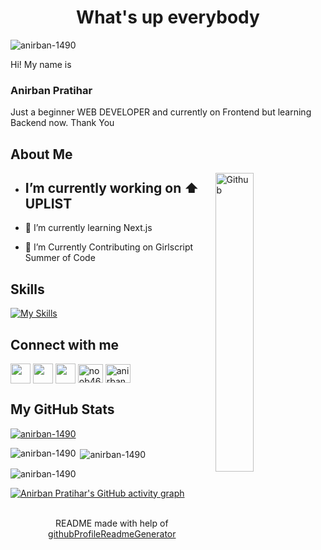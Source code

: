 

<h1 align ="center"> What's up everybody </h1>
<p align='center'>

<p align="left"> <img src="https://komarev.com/ghpvc/?username=anirban-1490&label=Profile%20views&color=0e75b6&style=flat" alt="anirban-1490" /> </p>


</p>
<div size='20px'> Hi! My name is <h3>Anirban Pratihar</h3> Just a beginner WEB DEVELOPER and currently on Frontend but learning Backend now. Thank You
</div>

<h2> About Me </h2>

<img width="35%" align="right" alt="Github" src="https://raw.githubusercontent.com/onimur/.github/master/.resources/git-header.svg" />


- ## I’m currently working on ⬆️ UPLIST 

- 🌱 I’m currently learning Next.js

- 👯 I’m Currently Contributing on Girlscript Summer of Code





<h2> Skills </h2>

[![My Skills](https://skills.thijs.gg/icons?i=c,cpp,cs,html,css,js,nodejs,express,mongodb,react,next,git,ps,figma,dotnet)](https://skills.thijs.gg)

<h2> Connect with me  </h2>
<a href = 'https://www.linkedin.com/in/anirban-pratihar-48a591226'> <img width = '32px' align= 'center' src="https://raw.githubusercontent.com/rahulbanerjee26/githubAboutMeGenerator/main/icons/linked-in-alt.svg"/></a> 
<a href = 'https://www.twitter.com/Anirban45555'> <img width = '32px' align= 'center' src="https://raw.githubusercontent.com/rahulbanerjee26/githubAboutMeGenerator/main/icons/twitter.svg"/></a> 
<a href = 'https://www.github.com/Anirban-1490'> <img width = '32px' align= 'center' src="https://raw.githubusercontent.com/rahulbanerjee26/githubAboutMeGenerator/main/icons/github.svg"/></a> 
<a href="https://codepen.io/noob460" target="blank"><img align="center" src="https://raw.githubusercontent.com/rahuldkjain/github-profile-readme-generator/master/src/images/icons/Social/codepen.svg" alt="noob460" height="30" width="40" /></a>
<a href="https://www.codechef.com/users/anirban_45" target="blank"><img align="center" src="https://cdn.jsdelivr.net/npm/simple-icons@3.1.0/icons/codechef.svg" alt="anirban_45" height="30" width="40" /></a>



<h2> My GitHub Stats  </h2>


<p align="left"> <a href="https://github.com/ryo-ma/github-profile-trophy"><img src="https://github-profile-trophy.vercel.app/?username=anirban-1490" alt="anirban-1490" /></a> </p>

<p><img align="left" src="https://github-readme-stats.vercel.app/api/top-langs?username=anirban-1490&show_icons=true&locale=en&layout=compact&hide=php" alt="anirban-1490" /></p>

<p>&nbsp;<img align="center" src="https://github-readme-stats.vercel.app/api?username=anirban-1490&show_icons=true&locale=en" alt="anirban-1490" /></p>

<div align="left">
<p><img align="center" src="https://github-readme-streak-stats.herokuapp.com/?user=Anirban-1490&theme=dark" alt="anirban-1490" /></p>
  </div>

[![Anirban Pratihar's GitHub activity graph](https://activity-graph.herokuapp.com/graph?username=Anirban-1490&theme=xcode)](https://git.io/Anirban-1490)

<br>
<footer align='center'>README made with help of <a href='https://github.com/rahulbanerjee26/githubProfileReadmeGenerator'>githubProfileReadmeGenerator</a> </footer>
